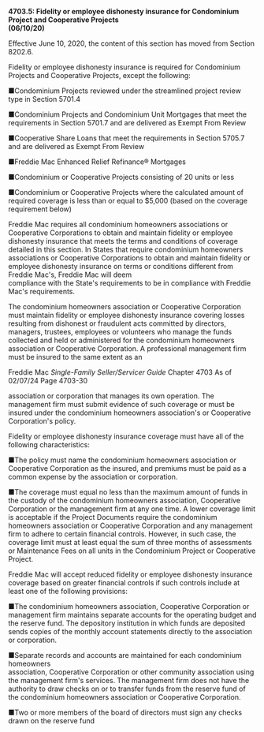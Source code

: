 **4703.5: Fidelity or employee dishonesty insurance for Condominium
Project and Cooperative Projects**\
**(06/10/20)**

Effective June 10, 2020, the content of this section has moved from
Section 8202.6.

Fidelity or employee dishonesty insurance is required for Condominium
Projects and Cooperative Projects, except the following:

■Condominium Projects reviewed under the streamlined project review type
in Section 5701.4

■Condominium Projects and Condominium Unit Mortgages that meet the
requirements in Section 5701.7 and are delivered as Exempt From Review

■Cooperative Share Loans that meet the requirements in Section 5705.7
and are delivered as Exempt From Review

■Freddie Mac Enhanced Relief Refinance® Mortgages

■Condominium or Cooperative Projects consisting of 20 units or less

■Condominium or Cooperative Projects where the calculated amount of
required coverage is less than or equal to \$5,000 (based on the
coverage requirement below)

Freddie Mac requires all condominium homeowners associations or
Cooperative Corporations to obtain and maintain fidelity or employee
dishonesty insurance that meets the terms and conditions of coverage
detailed in this section. In States that require condominium homeowners
associations or Cooperative Corporations to obtain and maintain fidelity
or employee dishonesty insurance on terms or conditions different from
Freddie Mac's, Freddie Mac will deem\
compliance with the State's requirements to be in compliance with
Freddie Mac's requirements.

The condominium homeowners association or Cooperative Corporation must
maintain fidelity or employee dishonesty insurance covering losses
resulting from dishonest or fraudulent acts committed by directors,
managers, trustees, employees or volunteers who manage the funds
collected and held or administered for the condominium homeowners
association or Cooperative Corporation. A professional management firm
must be insured to the same extent as an

Freddie Mac *Single-Family Seller/Servicer Guide* Chapter 4703 As of
02/07/24 Page 4703-30

association or corporation that manages its own operation. The
management firm must submit evidence of such coverage or must be insured
under the condominium homeowners association's or Cooperative
Corporation's policy.

Fidelity or employee dishonesty insurance coverage must have all of the
following characteristics:

■The policy must name the condominium homeowners association or
Cooperative Corporation as the insured, and premiums must be paid as a
common expense by the association or corporation.

■The coverage must equal no less than the maximum amount of funds in the
custody of the condominium homeowners association, Cooperative
Corporation or the management firm at any one time. A lower coverage
limit is acceptable if the Project Documents require the condominium
homeowners association or Cooperative Corporation and any management
firm to adhere to certain financial controls. However, in such case, the
coverage limit must at least equal the sum of three months of
assessments or Maintenance Fees on all units in the Condominium Project
or Cooperative Project.

Freddie Mac will accept reduced fidelity or employee dishonesty
insurance coverage based on greater financial controls if such controls
include at least one of the following provisions:

■The condominium homeowners association, Cooperative Corporation or
management firm maintains separate accounts for the operating budget and
the reserve fund. The depository institution in which funds are
deposited sends copies of the monthly account statements directly to the
association or corporation.

■Separate records and accounts are maintained for each condominium
homeowners\
association, Cooperative Corporation or other community association
using the management firm's services. The management firm does not have
the authority to draw checks on or to transfer funds from the reserve
fund of the condominium homeowners association or Cooperative
Corporation.

■Two or more members of the board of directors must sign any checks
drawn on the reserve fund